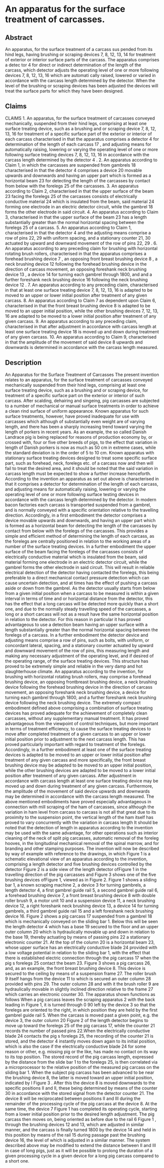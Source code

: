# An apparatus for the surface treatment of carcasses.

## Abstract
An apparatus, for the surface treatment of a carcass sus pended from its hind legs, having brushing or scraping devices 7, 8, 12, 13, 14 for treatment of exterior or interior surface parts of the carcass. The apparatus comprises a detec tor 4 for direct or indirect determination of the length of the carcass, which detector adjusts the operating level of one or more following devices 7, 8, 12, 13, 16 which are automati cally raised, lowered or varied in accordance with the carcass length determined by the detector. When the level of the brushing or scraping devices has been adjusted the devices will treat the surface parts for which they have been designed.

## Claims
CLAIMS 1. An apparatus, for the surface treatment of carcasses conveyed mechanically, suspended from their hind legs, comprising at least one surface treating device, such as a brushing and or scraping device 7, 8, 12, 13, 16 for treatment of a specific surface part of the exterior or interior of each carcass characterised in that the apparatus comprises a detector 4 for determination of the length of each carcass 17 , and adjusting means for automatically raising, lowering or varying the operating level of one or more following surface treating devices 7, 8, 12, 13, 16 in accordance with the carcass length determined by the detector 4 . 2. An apparatus according to Claim 1, in which the carcasses are suspended from gambrels 18 characterised in that the detector 4 comprises a device 20 movable upwards and downwards and having an upper part which is formed as a horizontal beam 23 for detecting the length of the carcasses by contact from below with the forelegs 25 of the carcasses. 3. An apparatus according to Claim 2, characterised in that the upper surface of the beam 23 facing the forelegs 25 of the carcasses consists of electrically conductive material 24 which is insulated from the beam, said material 24 forming one electrode in an electric detector circuit, while the gambrel 18 forms the other electrode in said circuit. 4. An apparatus according to Claim 3, characterised in that the upper surface of the beam 23 has a length substantially greater than the normal horizontal spacing between the forelegs 25 of a carcass. 5. An apparatus according to Claim 1, characterised in that the detector 4 and the adjusting means comprise a row of pins 22, 29 with uniform spacing, and a stationary counter 21, 30 actuated by upward and downward movement of the row of pins 22, 29 . 6. An apparatus according to any preceding claim for brushing with horizontal rotating brush rollers, characterised in that the apparatus comprises a forehead brushing device 7 , an opposing front breast brushing device 8 , a neck brushing device 12 following the forehead brushing device in the direction of carcass movement, an opposing foreshank neck brushing device 13 , a device 14 for turning each gambrel through 1800, and and a further foreshank neck brushing device 16 following the neck brushing device 12 . 7. An apparatus according to any preceding claim, characterised in that at least one surface treating device 7, 8, 12, 13, 16 is adapted to be moved to an upper or lower initial position after treatment of any given carcass. 8. An apparatus according to Claim 7 as dependent upon Claim 6, characterised in that the front breast brushing device 8 is adapted to be moved to an upper initial position, while the other brushing devices 7, 12, 13, 16 are adapted to be moved to a lower initial position after treatment of any given carcass. 9. An apparatus according to any preceding claim, characterised in that after adjustment in accordance with carcass length at least one surface treating device 18 is moved up and down during treatment of any given carcass. 10. An apparatus according to Claim 9, characterised in that the amplitude of the movement of said device 8 upwards and downwards is determined in accordance with the carcass length measured.

## Description
An Apparatus for the Surface Treatment of Carcasses The present invention relates to an apparatus, for the surface treatment of carcasses conveyed mechanically suspended from their hind legs, comprising at least one surface treating device, such as a brushing and or scraping device, for treatment of a specific surface part on the exterior or interior of such carcass. After scalding, dehairing and singeing, pig carcasses are subjected to a number of mechanical or manual surface treatments in order to achieve a clean rind surface of uniform appearance. Known apparatus for such surface treatments, however, have proved inadequate for use with carcasses which although of substantially even weight are of varying length, and there has been a sharply increasing trend toward varying the length of porkers in recent years. As an example, the so called Danish Landrace pig is being replaced for reasons of production economy by, or crossed with, four or five other breeds of pigs, to the effect that variation in length of Danish porkers is now as much as 50 cm in extreme cases, while the standard deviation is in the order of 5 to 10 cm. Known apparatus with stationary surface treating devices designed to treat some specific surface part, such as forehead, neck, forelegs etc. of a carcass now and then will fail to treat the desired area, and it should be noted that the said variation in carcass length must be expected to show a further increase henceforth. According to the invention an apparatus as set out above is characterised in that it comprises a detector for determination of the length of each carcass, and adjusting means for automatically raising, lowering or varying the operating level of one or more following surface testing devices in accordance with the carcass length determined by the detector. In modern bacon factories each carcass is transported suspended from a gambrel, and is normally conveyed with a specific orientation relative to the travelling direction. Accordingly, in a first embodiment the detector comprises a device movable upwards and downwards, and having an upper part which is formed as a horizontal beam for detecting the length of the carcasses by contact from below with the forelegs of the carcasses. This provides a simple and efficient method of determining the length of each carcass, as the forelegs are centrally positioned in relation to the working areas of a number of the surface treating devices. In a further embodiment the upper surface of the beam facing the forelegs of the carcasses consists of electrically conductive material which is insulated from the beam, said material forming one electrode in an electric detector circuit, while the gambrel forms the other electrode in said circuit. This will result in reliable electrical detection of the detector having contacted the forelegs, this being preferable to a direct mechanical contact pressure detection which can cause uncertain detection, and at times has the effect of pushing a carcass aside or down from the gambrel. As the detector usually starts from below from a given initial position when a carcass to be measured is within a given interval in terms of time and or horizontal distance from the detector, this has the effect that a long carcass will be detected more quickly than a short one, and due to the normally steady travelling speed of the carcasses, a long or a short carcass will not as a result have the same horizontal position in relation to the detector. For this reason in particular it has proved advantageous to use a detection beam having an upper surface with a length substantially greater than the normal horizontal spacing between the forelegs of a carcass. In a further embodiment the detector device and adjusting means comprise a row of pins, such as bolts, with uniform, or concordant lateral, spacing, and a stationary counter actuated by upward and downward movement of the row of pins, this measuring length and making any necessary adjustment of the operating level, and if desired of the operating range, of the surface treating devices. This structure has proved to be extremely simple and reliable in the very damp and hot slaughterhouse climate. An apparatus according to the invention, for brushing with horizontal rotating brush rollers, may comprise a forehead brushing device, an opposing frontbreast brushing device, a neck brushing device following the forehead brushing device in the direction of carcass movement, an opposing foreshank neck brushing device, a device for turning each gambrel through 1800, and a further foreshank neck brushing device following the neck brushing device. The extremely compact embodiment defined above comprising a combination of surface treating devices has proved adequate for the achievement of completely clean carcasses, without any supplementary manual treatment. It has proved advantageous from the viewpoint of control techniques, but more important in terms of treatment efficiency, to cause the surface treating devices to move after completed treatment of a given carcass to an upper or lower initial position prior to adjustment to the next carcass length. This has proved particularly important with regard to treatment of the forelegs. Accordingly, in a further embodiment at least one of the surface treating devices is adapted to be moved to an upper or lower initial position after treatment of any given carcass and more specifically, the front breast brushing device may be adapted to be moved to an upper initial position, while the other brushing devices are adapted to be moved to a lower initial position after treatment of any given carcass. After adjustment in accordance with carcass length at least one surface treating device may be moved up and down during treatment of any given carcass. Furthermore, the amplitude of the movement of said device upwards and downwards may be determined in accordance with the carcass length measured. The above mentioned embodiments have proved especially advantageous in connection with mill scraping of the ham of carcasses, since although the variation in ham level from carcass to carcass is not all that great due to its proximity to the suspension point, the vertical length of the ham itself has proved to vary concurrently with the variation in carcass length It should be noted that the detection of length in apparatus according to the invention may be used with the same advantage, for other operations such as interior cleaning of the neck of split pig carcasses, automatic removal of the foreleg hooves, in the longitudinal mechanical removal of the spinal marrow, and for branding and other stamping purposes. The invention will now be described by way of example with reference to the drawings, in which Figure 1 is a schematic elevational view of an apparatus according to the invention, comprising a length detector and five brushing devices controlled by the detector Figure 2 is a side view of the length detector ofFigure 1 in the travelling direction of the pig carcasses and Figure 3 shows one of the five brushing devices ofFigure 1, viewed as in Figure 2. Figure 1 shows a sliding bar 1, a known scraping machine 2, a device 3 for turning gambrels, a length detector 4, a first gambrel guide rail 5, a second gambrel guide rail 6, a forehead brushing device 7, a front breast brushing device 8 with double roller brush 9, a motor unit 10 and a suspension device 11, a neck brushing device 12, a right foreshank neck brushing device 13, a device 14 for turning gambrels, a third gambrel guide rail 15 and a left foreshank neck brushing device 16. Figure 2 shows a pig carcass 17 suspended from a gambrel 18 which is mechanically conveyed on the sliding bar 1. Below this will be seen the length detector 4 which has a base 19 secured to the floor and an upper outer column 20 which is hydraulically movable up and down in relation to the base 19, thereby actuating by means of passing pins 22 a stationary electronic counter 21. At the top of the column 20 is a horizontal beam 23, whose upper surface has an electrically conductive blade 24 provided with a low voltage potential in relation to the sliding bar 1, with the effect that there is established electric connection through the pig carcass 17 when the pig s forelegs 25 contact the beam 23. Figure 3 shows a pig carcass 26, and, as an example, the front breast brushing device 8. This device is secured to the ceiling by means of a suspension frame 27. The roller brush 9 itself hangs from the device 11 to which is secured an outer column 28 provided with pins 29. The outer column 28 and with it the brush roller 9 are hydraulically movable in slightly inclined direction relative to the frame 27 which carries an electronic counter 30. The apparatus shown functions as follows When a pig carcass leaves the scraping apparatus 2 with the back leading in Figure 1, it is turned through 0 90 left by the device 3 so that the forelegs are oriented to the right, in which position they are held by the first gambrel guide rail 5. When the carcass is moved past a given point, e.g. the device 3, the outer column 20 Figure 2 of the length detector begins to move up toward the forelegs 25 of the pig carcass 17, while the counter 21 records the number of passed pins 22.When the electrically conductive blade 24 contacts the pig s forelegs 25, the recording of the counter 21 is stored, and the detector 4 instantly moves down again to its initial position, which is also the case if the electrically conductive blade 24 for some reason or other, e.g. missing pig or the like, has made no contact on its way to its top position. The stored record of the pig carcass length, expressed by the distance from the slide bar 1 to the forelegs 25, is then correlated via a microprocessor to the relative position of the measured pig carcass on the sliding bar 1. When the subject pig carcass has been advanced to be near the brushing device 8, the latter is moved toward an upper initial position, indicated by I Figure 3 . After this the device 8 is moved downwards to the specific positions II and II, these being determined by means of the counter 30 in accordance with the stored signal from the detector counter 21. The device 8 will be reciprocated between positions II and III during the remainder of the processing cycle of the pig carcass at the device 8. At the same time, the device 7 Figure 1 has completed its operating cycle, starting from a lower initial position prior to the desired length adjustment. The pig carcass then moves on, being oriented as before due to the rail 6 Figure 1 , through the brushing devices 12 and 13, which are adjusted in similar manner, and the carcass is finally turned 1800 by the device 14 and held in this position by means of the rail 15 during passage past the brushing device 16, the level of which is adjusted in a similar manner. The system described above may be modified to extend the distance between II and III in case of long pigs, just as it will be possible to prolong the duration of a given processing cycle in a given device for a long pig carcass compared to a short one.